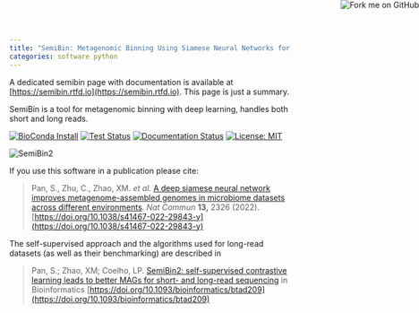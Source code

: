 ```yaml
---
title: "SemiBin: Metagenomic Binning Using Siamese Neural Networks for short and long reads"
categories: software python
---
```


<a href="https://github.com/BigDataBiology/SemiBin">
<img style="position: absolute; top: 0; right: 0; border: 0;" src="https://s3.amazonaws.com/github/ribbons/forkme_right_darkblue_121621.png" alt="Fork me on GitHub" />
</a>

A dedicated semibin page with documentation is available at
[https://semibin.rtfd.io](https://semibin.rtfd.io). This page is just a
summary.

SemiBin is a tool for metagenomic binning with deep learning, handles both short and long reads.

[![BioConda Install](https://img.shields.io/conda/dn/bioconda/semibin.svg?style=flag&label=BioConda%20install)](https://anaconda.org/bioconda/semibin)
[![Test Status](https://github.com/BigDataBiology/SemiBin/actions/workflows/semibin_test.yml/badge.svg)](https://github.com/BigDataBiology/SemiBin/actions/workflows/semibin_test.yml)
[![Documentation Status](https://readthedocs.org/projects/semibin/badge/?version=latest)](https://semibin.readthedocs.io/en/latest/?badge=latest)
[![License: MIT](https://img.shields.io/badge/License-MIT-blue.svg)](https://opensource.org/licenses/MIT)


![SemiBin2](/images/SemiBin2_Fig1.svg)

If you use this software in a publication please cite:

>  Pan, S., Zhu, C., Zhao, XM. *et al.* [A deep siamese neural network improves metagenome-assembled genomes in microbiome datasets across different environments](https://doi.org/10.1038/s41467-022-29843-y). *Nat Commun* **13,** 2326 (2022). [https://doi.org/10.1038/s41467-022-29843-y](https://doi.org/10.1038/s41467-022-29843-y)

The self-supervised approach and the algorithms used for long-read datasets (as
well as their benchmarking) are described in

> Pan, S.; Zhao, XM; Coelho, LP. [SemiBin2: self-supervised contrastive learning leads to better MAGs for short- and long-read sequencing](https://doi.org/10.1093/bioinformatics/btad209) in Bioinformatics [https://doi.org/10.1093/bioinformatics/btad209](https://doi.org/10.1093/bioinformatics/btad209)


